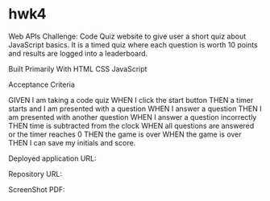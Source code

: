 # hwk4
Web APIs Challenge: Code Quiz
website to give user a short quiz about JavaScript basics. It is a timed quiz where each question is worth 10 points and results are logged into a leaderboard.

Built Primarily With
HTML
CSS
JavaScript

Acceptance Criteria

GIVEN I am taking a code quiz WHEN I click the start button THEN a timer starts and I am presented with a question WHEN I answer a question THEN I am presented with another question WHEN I answer a question incorrectly THEN time is subtracted from the clock WHEN all questions are answered or the timer reaches 0 THEN the game is over WHEN the game is over THEN I can save my initials and score. 

Deployed application URL: 

Repository URL: 

ScreenShot PDF: 
